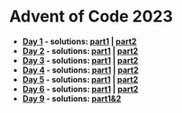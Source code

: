 # Advent of Code 2023
- **[Day 1](https://adventofcode.com/2023/day/1) - solutions: [part1](day1-part1.cpp) | [part2](day1-part2.cpp)**
- **[Day 2](https://adventofcode.com/2023/day/2) - solutions: [part1](day2-part1.cpp) | [part2](day2-part2.cpp)**
- **[Day 3](https://adventofcode.com/2023/day/3) - solutions: [part1](day3-part1.cpp) | [part2](day3-part2.cpp)**
- **[Day 4](https://adventofcode.com/2023/day/4) - solutions: [part1](day4-part1.cpp) | [part2](day4-part2.cpp)**
- **[Day 5](https://adventofcode.com/2023/day/5) - solutions: [part1](day5-part1.cpp) | [part2](day5-part2.cpp)**
- **[Day 6](https://adventofcode.com/2023/day/6) - solutions: [part1](day6-part1.cpp) | [part2](day6-part2.cpp)**
- **[Day 9](https://adventofcode.com/2023/day/9) - solutions: [part1&2](day9-part1&2.cpp)**
